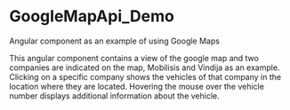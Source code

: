 # GoogleMapApi_Demo
Angular component as an example of using Google Maps

This angular component contains a view of the google map and two companies are indicated on the map, Mobilisis and Vindija as an example. 
Clicking on a specific company shows the vehicles of that company in the location where they are located. 
Hovering the mouse over the vehicle number displays additional information about the vehicle.
